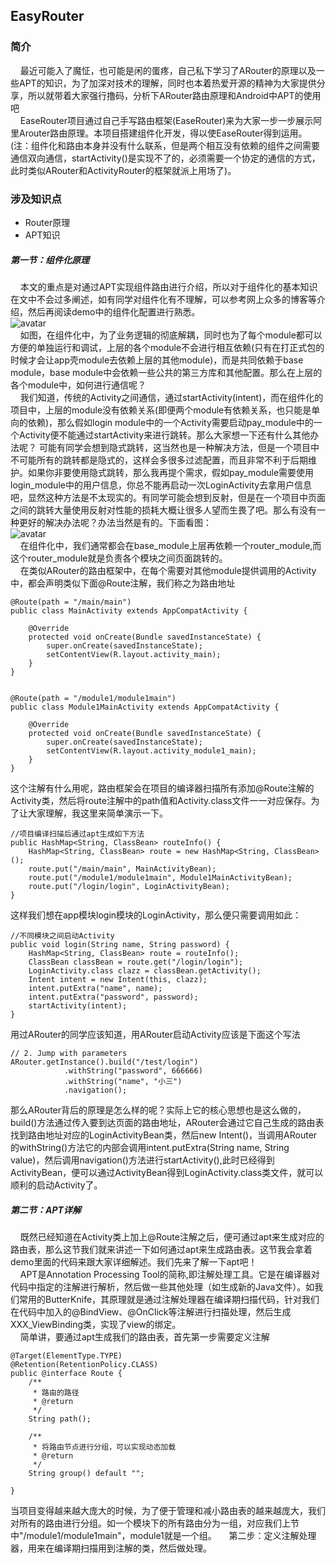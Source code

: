 ## EasyRouter

### 简介

&nbsp;&nbsp;&nbsp;&nbsp;最近可能入了魔怔，也可能是闲的蛋疼，自己私下学习了ARouter的原理以及一些APT的知识，为了加深对技术的理解，同时也本着热爱开源的精神为大家提供分享，所以就带着大家强行撸码，分析下ARouter路由原理和Android中APT的使用吧</br>
&nbsp;&nbsp;&nbsp;&nbsp;EaseRouter项目通过自己手写路由框架(EaseRouter)来为大家一步一步展示阿里Arouter路由原理。本项目搭建组件化开发，得以使EaseRouter得到运用。(注：组件化和路由本身并没有什么联系，但是两个相互没有依赖的组件之间需要通信双向通信，startActivity()是实现不了的，必须需要一个协定的通信的方式，此时类似ARouter和ActivityRouter的框架就派上用场了)。

### 涉及知识点

* Router原理
* APT知识


##### 第一节：组件化原理

&nbsp;&nbsp;&nbsp;&nbsp;本文的重点是对通过APT实现组件路由进行介绍，所以对于组件化的基本知识在文中不会过多阐述，如有同学对组件化有不理解，可以参考网上众多的博客等介绍，然后再阅读demo中的组件化配置进行熟悉。</br>
![avatar](D:\AtomWorkSpace\image\module_1.png) </br>
&nbsp;&nbsp;&nbsp;&nbsp;如图，在组件化中，为了业务逻辑的彻底解耦，同时也为了每个module都可以方便的单独运行和调试，上层的各个module不会进行相互依赖(只有在打正式包的时候才会让app壳module去依赖上层的其他module)，而是共同依赖于base module，base module中会依赖一些公共的第三方库和其他配置。那么在上层的各个module中，如何进行通信呢？</br>
&nbsp;&nbsp;&nbsp;&nbsp;我们知道，传统的Activity之间通信，通过startActivity(intent)，而在组件化的项目中，上层的module没有依赖关系(即便两个module有依赖关系，也只能是单向的依赖)，那么假如login module中的一个Activity需要启动pay_module中的一个Activity便不能通过startActivity来进行跳转。那么大家想一下还有什么其他办法呢？ 可能有同学会想到隐式跳转，这当然也是一种解决方法，但是一个项目中不可能所有的跳转都是隐式的，这样会多很多过滤配置，而且非常不利于后期维护。如果你非要使用隐式跳转，那么我再提个需求，假如pay_module需要使用login_module中的用户信息，你总不能再启动一次LoginActivity去拿用户信息吧，显然这种方法是不太现实的。有同学可能会想到反射，但是在一个项目中页面之间的跳转大量使用反射对性能的损耗大概让很多人望而生畏了吧。那么有没有一种更好的解决办法呢？办法当然是有的。下面看图：</br>
![avatar](D:\AtomWorkSpace\image\module_2.png) </br>
&nbsp;&nbsp;&nbsp;&nbsp;在组件化中，我们通常都会在base_module上层再依赖一个router_module,而这个router_module就是负责各个模块之间页面跳转的。</br>
&nbsp;&nbsp;&nbsp;&nbsp;在类似ARouter的路由框架中，在每个需要对其他module提供调用的Activity中，都会声明类似下面@Route注解，我们称之为路由地址
```
@Route(path = "/main/main")
public class MainActivity extends AppCompatActivity {

    @Override
    protected void onCreate(Bundle savedInstanceState) {
        super.onCreate(savedInstanceState);
        setContentView(R.layout.activity_main);
    }
}


@Route(path = "/module1/module1main")
public class Module1MainActivity extends AppCompatActivity {

    @Override
    protected void onCreate(Bundle savedInstanceState) {
        super.onCreate(savedInstanceState);
        setContentView(R.layout.activity_module1_main);
    }
}

```
这个注解有什么用呢，路由框架会在项目的编译器扫描所有添加@Route注解的Activity类，然后将route注解中的path值和Activity.class文件一一对应保存。为了让大家理解，我这里来简单演示一下。
```
//项目编译扫描后通过apt生成如下方法
public HashMap<String, ClassBean> routeInfo() {
    HashMap<String, ClassBean> route = new HashMap<String, ClassBean>();
    route.put("/main/main", MainActivityBean);
    route.put("/module1/module1main", Module1MainActivityBean);
    route.put("/login/login", LoginActivityBean);
}
```
这样我们想在app模块login模块的LoginActivity，那么便只需要调用如此：
```
//不同模块之间启动Activity
public void login(String name, String password) {
    HashMap<String, ClassBean> route = routeInfo();
    ClassBean classBean = route.get("/login/login");
    LoginActivity.class clazz = classBean.getActivity();
    Intent intent = new Intent(this, clazz);
    intent.putExtra("name", name);
    intent.putExtra("password", password);
    startActivity(intent);
}

```
用过ARouter的同学应该知道，用ARouter启动Activity应该是下面这个写法
```
// 2. Jump with parameters
ARouter.getInstance().build("/test/login")
			.withString("password", 666666)
			.withString("name", "小三")
			.navigation();
```
那么ARouter背后的原理是怎么样的呢？实际上它的核心思想也是这么做的，build()方法通过传入要到达页面的路由地址，ARouter会通过它自己生成的路由表找到路由地址对应的LoginActivityBean类，然后new Intent()，当调用ARouter的withString()方法它的内部会调用intent.putExtra(String name, String value)，然后调用navigation()方法进行startActivity(),此时已经得到ActivityBean，便可以通过ActivityBean得到LoginActivity.class类文件，就可以顺利的启动Activity了。


##### 第二节：APT详解

&nbsp;&nbsp;&nbsp;&nbsp;既然已经知道在Activity类上加上@Route注解之后，便可通过apt来生成对应的路由表，那么这节我们就来讲述一下如何通过apt来生成路由表。这节我会拿着demo里面的代码来跟大家详细解述。我们先来了解一下apt吧！</br>
&nbsp;&nbsp;&nbsp;&nbsp;APT是Annotation Processing Tool的简称,即注解处理工具。它是在编译器对代码中指定的注解进行解析，然后做一些其他处理（如生成新的Java文件）。如我们常用的ButterKnife，其原理就是通过注解处理器在编译期扫描代码，针对我们在代码中加入的@BindView、@OnClick等注解进行扫描处理，然后生成XXX_ViewBinding类，实现了view的绑定。</br>
&nbsp;&nbsp;&nbsp;&nbsp;简单讲，要通过apt生成我们的路由表，首先第一步需要定义注解
```
@Target(ElementType.TYPE)
@Retention(RetentionPolicy.CLASS)
public @interface Route {
    /**
     * 路由的路径
     * @return
     */
    String path();

    /**
     * 将路由节点进行分组，可以实现动态加载
     * @return
     */
    String group() default "";

}
```
当项目变得越来越大庞大的时候，为了便于管理和减小路由表的越来越庞大，我们对所有的路由进行分组。如一个模块下的所有路由分为一组，对应我们上节中"/module1/module1main"，module1就是一个组。
&nbsp;&nbsp;&nbsp;&nbsp;第二步：定义注解处理器，用来在编译期扫描用到注解的类，然后做处理。

